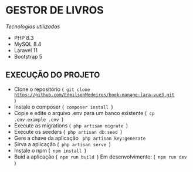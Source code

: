 # GESTOR DE LIVROS

_Tecnologias utilizadas_

-   PHP 8.3
-   MySQL 8.4
-   Laravel 11
-   Bootstrap 5

## EXECUÇÃO DO PROJETO

-   Clone o repositório (<code> git clone https://github.com/EdmilsonMedeiros/book-manage-lara-vue3.git </code>)
-   Instale o composer (<code> composer install </code>)
-   Copie e edite o arquivo .env para um banco existente (<code> cp .env.example .env </code>)
-   Execute as migrations (<code> php artisan migrate </code>)
-   Execute os seeders (<code> php artisan db:seed </code>)
-   Gere a chave da aplicação <code> php artisan key:generate </code>
-   Sirva a aplicação (<code> php artisan serve </code>)
-   Instale o npm (<code> npm install </code>)
-   Buid a aplicação (<code> npm run build </code>) Em desenvolvimento: (<code> npm run dev </code>)
